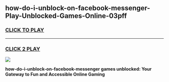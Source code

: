 
## how-do-i-unblock-on-facebook-messenger-Play-Unblocked-Games-Online-03pff
<h3>
<a href="https://premium76.site?title=how-do-i-unblock-on-facebook-messenger&ref=25A">CLICK TO PLAY</a></h3>
<hr>

<h3>
<a href="https://premium76.site?title=how-do-i-unblock-on-facebook-messenger&ref=25A">CLICK 2 PLAY</a>
  
</h3>

<a href="https://premium76.site?title=how-do-i-unblock-on-facebook-messenger&ref=25A"><img src="https://clearcache.store/games.png"></a>


**how-do-i-unblock-on-facebook-messenger games unblocked: Your Gateway to Fun and Accessible Online Gaming**
